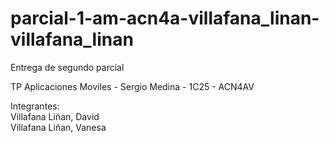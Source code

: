 # parcial-1-am-acn4a-villafana_linan-villafana_linan

Entrega de segundo parcial

TP Aplicaciones Moviles - Sergio Medina - 1C25 - ACN4AV

Integrantes:  
Villafana Liñan, David  
Villafana Liñan, Vanesa
